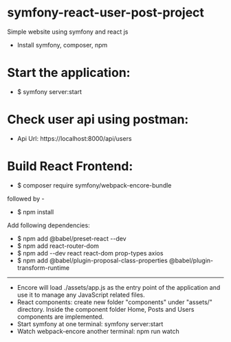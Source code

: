 # symfony-react-user-post-project
Simple website using symfony and react js

- Install symfony, composer, npm

# Start the application:
- $ symfony server:start

# Check user api using postman:
- Api Url: https://localhost:8000/api/users

# Build React Frontend:
- $ composer require symfony/webpack-encore-bundle

followed by - 

- $ npm install

Add following dependencies:
- $ npm add @babel/preset-react --dev
- $ npm add react-router-dom
- $ npm add --dev react react-dom prop-types axios
- $ npm add @babel/plugin-proposal-class-properties @babel/plugin-transform-runtime
-------------------------------------

- Encore will load ./assets/app.js as the entry point of the application and use it to manage any JavaScript related files.
- React components: create new folder "components" under "assets/" directory. Inside the component folder Home, Posts and Users components are implemented.
- Start symfony at one terminal: symfony server:start
- Watch webpack-encore another terminal: npm run watch
